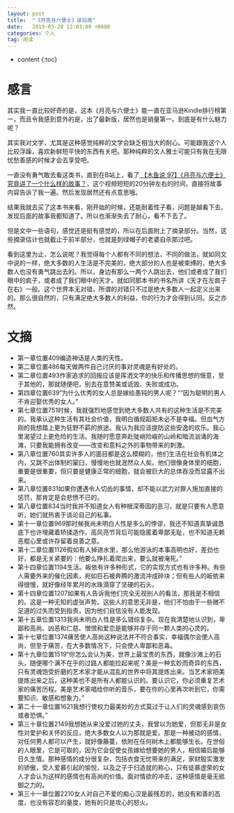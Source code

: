 ```yaml
---
layout: post
title:  "《月亮与六便士》读后感"
date:   2019-03-20 12:03:00 +0800
categories: 个人
tag: 阅读
---
```


* content
{:toc}

# 感言

其实我一直比较好奇的是，这本《月亮与六便士》能一直在亚马逊Kindle排行榜第一，而且令我感到意外的是，出了最新版，居然也是销量第一。到底是有什么魅力呢？

其实我对文学，尤其是这种感觉纯粹的文学会缺乏相当大的耐心。可能跟我这个人比较浮躁，喜欢新鲜短平快的东西有关吧。那种纯粹的文人雅士可能只有我在无限忧愁善感的时候才会去享受吧。

一直没有勇气敢去看这类书，直到在B站上，看了[
【木鱼说 97】《月亮与六便士》究竟讲了一个什么样的故事？](
https://www.bilibili.com/video/av44776475?t=1126)，这个视频短短的20分钟左右的时间，直接将故事内容告诉了我一遍。然后发现居然还有点意思哦。

结果我就去买了这本书来看，刚开始的时候，还能耐着性子看，问题是越看下去，发现后面的故事我都知道了。所以也渐渐失去了耐心，看不下去了。

但是文中一些语句，感觉还是挺有感觉的，所以在后面附上了摘录部分。当然，这些摘录估计也就截止于前半部分，也就是到绿帽子的老婆自杀那过吧。

看到这里为止，怎么说呢？我觉得每个人都有不同的想法，不同的做法，就如同文中说的一样，绝大多数的人生活是不完美的，绝大部分的人也是被束缚的，绝大多数人也没有勇气跳出去的。所以，身边有那么一两个人跳出去，他们或者成了我们眼中的疯子，或者成了我们眼中的天才。就如同那本书的书名所讲《天才在左疯子在右》一般。这个世界本无对错，所谓的对错只不过是绝大多数人一起定义出来的。那么很自然的，只有满足绝大多数人的利益，你的行为才会得到认同。反之亦然。

# 文摘

- 第一章位置409编造神话是人类的天性。
- 第二章位置486每天做两件自己讨厌的事对灵魂是有好处的。
- 第二章位置493作家追求的回报应该是挥洒文字的快乐和传播思想的惬意，至于其他的，那就随便吧，别去在意赞美或诋毁、失败或成功。
- 第四章位置639“为什么优秀的女人总是嫁给愚钝的男人呢？”“因为聪明的男人不肯迎娶优秀的女人。”
- 第七章位置751时候，我就强烈地感觉到绝大多数人共有的这种生活是不完美的。我承认这种生活有其社会价值，我明白循规蹈矩未必不是幸福。但血气方刚的我想踏上更为狂野不羁的旅途。我认为我应该提防这些安逸的欢乐。我心里渴望过上更危险的生活。我随时愿意奔赴陡峭险峻的山岭和暗流汹涌的海滩，只要我能拥有改变——改变和意料之外的事物带来的刺激。
- 第八章位置760其实许多人的面目都是这么模糊的，他们生活在社会有机体之内，又跳不出体制的窠臼，慢慢地也就泯然众人矣。他们很像身体里的细胞，重要是很重要，但只要是健康正常的细胞，就会被巨大的总体吞没而显露不出来。
- 第八章位置831如果你遭遇令人切齿的事情，却不能以武力对罪人施加直接的惩罚，那肯定是会悲愤不已的。
- 第八章位置834当时我并不知道女人有种根深蒂固的恶习，就是只要有人愿意听，她们就热衷于谈论自己的私事。
- 第十一章位置969那时候我尚未明白人性是多么的悖谬，我还不知道真挚诚恳底下也许埋藏着矫揉造作，高风亮节背后可能隐匿着卑鄙无耻，也不知道无赖恶棍心里或许存留着良善之意。
- 第十二章位置1126假如有人掉进水里，那么他游泳的本事高明也好，差劲也好，都是无关紧要的：他要么挣扎着爬出来，要么就被淹死。”
- 第十四章位置1194生活。皈依有许多种形式，它的实现方式也有许多种。有些人需要外来的催化因素，宛如巨石被奔腾的激流冲成碎块；但有些人的皈依来得很慢，就好像经年累月的水珠滴穿了坚硬的石头。
- 第十四章位置1207如果有人告诉我他们完全无视别人的看法，那我是不相信的。这是一种无知的虚张声势。这些人的意思无非是，他们不怕由于一些微不足道的过失而受到指责，因为他们自信没有人能发现。
- 第十五章位置1313我尚未明白人性是多么错综复杂。现在我清楚地认识到，卑鄙和高尚、凶恶和仁慈、憎恨和爱恋是能够并存于同一颗人类的心灵的。
- 第十七章位置1374痛苦使人高尚这种说法并不符合事实，幸福偶尔会使人高尚，但至于痛苦，在大多数情况下，只会使人卑鄙和恶毒。
- 第十九章位置1519“你怎么会认为美，世界上最宝贵的东西，就像沙滩上的石头，随便哪个满不在乎的过路人都能捡起来呢？美是一种玄妙而奇异的东西，只有灵魂饱受折磨的艺术家才能从混乱的世界中将其提炼出来。当艺术家把美提炼出来之后，这种美也不是所有人都能认识的。要认识它，你必须重复艺术家的痛苦历程。美是艺术家唱给你听的音乐，要在你的心里再次听到它，你需要知识、敏感和想象力。”
- 第二十一章位置1621我想行使权力最美妙的方式莫过于让人们的灵魂感到哀伤或者恐惧。”
- 第三十章位置2149我想她从来没爱过她的丈夫，我曾以为她爱，但那无非是女性对爱护和关怀的反应，绝大多数女人以为那就是爱。那是一种被动的感情，对任何男人都可以产生，就好像藤蔓，依附在任何树木上都能够生长。在世俗的人眼里，它是可取的，因为它会促使女孩嫁给想要她的男人，相信婚后能够日久生情。那种感情的成分很复杂，包括衣食无忧带来的满足，家财殷实激发的骄傲，受人爱慕引起的愉悦，以及之子于归造就的称心，只有徒慕虚荣的女人才会认为这样的感情也有高尚的价值。面对情欲的冲击，这种感情是毫无抵御之力的。
- 第三十一章位置2210女人对自己不爱的痴心汉是最残忍的，她没有和善的态度，也没有容忍的量度，她有的只是攻心的怒火。